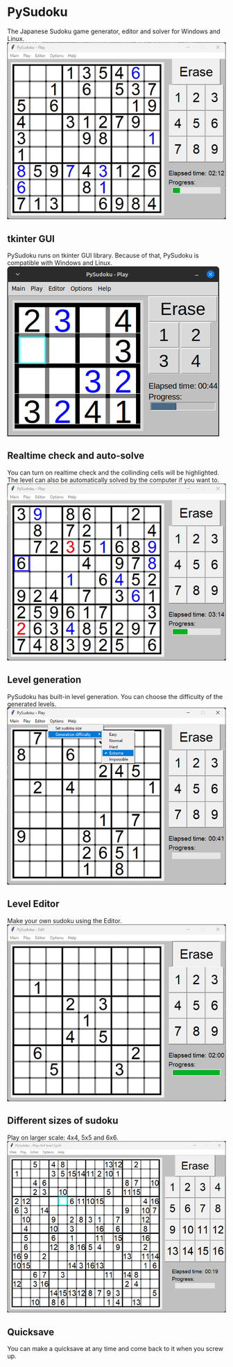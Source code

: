 # PySudoku
The Japanese Sudoku game generator, editor and solver for Windows and Linux.
![](/screenshots/image1.png)

## tkinter GUI
PySudoku runs on tkinter GUI library. Because of that, PySudoku is compatible with Windows and Linux.
![](/screenshots/linux1.png)

## Realtime check and auto-solve
You can turn on realtime check and the collinding cells will be highlighted. The level can also be automatically solved by the computer if you want to.
![](/screenshots/image2.png)

## Level generation
PySudoku has built-in level generation. You can choose the difficulty of the generated levels.
![](/screenshots/image3.png)

## Level Editor
Make your own sudoku using the Editor.
![](/screenshots/image4.png)

## Different sizes of sudoku
Play on larger scale: 4x4, 5x5 and 6x6.
![](/screenshots/image5.png)

## Quicksave
You can make a quicksave at any time and come back to it when you screw up.

